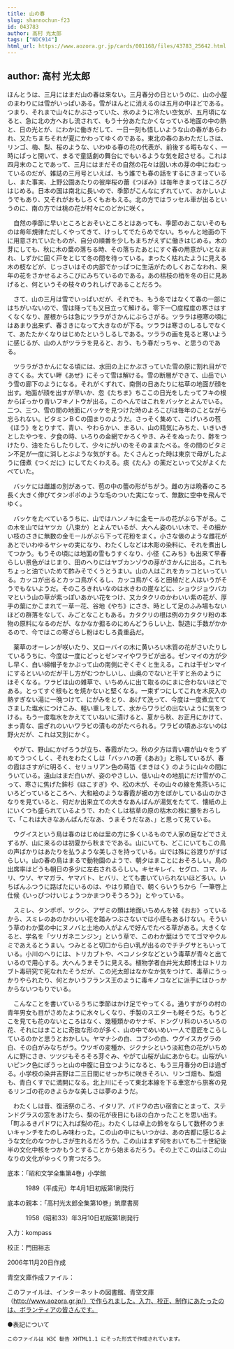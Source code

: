 ```yaml
---
title: 山の春
slug: shannochun-f23
id: 043783
author: 高村 光太郎
tags: ["NDC914"]
html_url: https://www.aozora.gr.jp/cards/001168/files/43783_25642.html
---
```


## author: 高村 光太郎

ほんとうは、三月にはまだ山の春は来ない。三月春分の日というのに、山の小屋のまわりには雪がいっぱいある。雪がほんとに消えるのは五月の中ほどである。つまり、それまで山々にかぶさっていた、氷のように冷たい空気が、五月頃になると、急に北の方へおし流されて、もう十分あたたかくなっている地面の中の熱と、日の光とが、にわかに働きだして、一日一刻も惜しいような山の春があらわれ、又たちまちそれが夏にかわってゆくのである。東北の春のあわただしさは、リンゴ、梅、梨、桜のような、いわゆる春の花の代表が、前後する暇もなく、一時にぱっと開いて、まるで童話劇の舞台にでもいるような気を起させる。これは四月末のことであって、三月にはまだその自然の花々は固い木の芽の中にねむっているのだが、雑誌の三月号といえば、もう誰でも春の話をするにきまっているし、また事実、上野公園あたりの彼岸桜の蕾《つぼみ》は毎年きまってほころびはじめる。日本の国は南北に長いので、季節がこんなにずれていて、おかしいようでもあり、又それがおもしろくもおもえる。北の方ではラッセル車が出るというのに、南の方では桃の花が村々にのどかに咲く。

　自然の季節に早いところとおそいところとはあっても、季節のおこないそのものは毎年規律ただしくやってきて、けっしてでたらめでない。ちゃんと地面の下に用意されていたものが、自分の順番を少しもまちがえずに働きはじめる。木の芽にしても、秋に木の葉の落ちる時、その落ちたあとにすぐ春の用意がいとなまれ、しずかに固く戸をとじて冬の間を待っている。まったく枯れたように見える木の枝などが、じっさいはその内部でかっぱつに生活がたのしくおこなわれ、来年の花をさかせるよろこびにみちているのである。あの枯枝の梢を冬の日に見あげると、何というその枝々のうれしげであることだろう。

　さて、山の三月は雪でいっぱいだが、それでも、もう冬ではなくて春の一部にはちがいないので、雪は降っても又目立って解ける。零下一〇度程度の寒さはすくなくなり、屋根からは急にツララがさかんにぶらさがる。ツララは極寒の頃にはあまり出来ず、春さきになって大きなのが下る。ツララは寒さのしるしでなくて、あたたかくなりはじめたというしるしである。ツララの画を見ると寒いように感じるが、山の人がツララを見ると、おう、もう春だっちゃ、と思うのである。

　ツララがさかんになる頃には、水田の上にかぶさっていた雪の原に割れ目ができてくる。大てい畔《あぜ》にそって雪は解ける。雪の断層ができて、山岳でいう雪の廊下のようになる。それがくずれて、南側の日あたりに枯草の地面が顔を出す。地面が顔を出すが早いか、忽《たちま》ちここの日光をしたってフキの根からぽっかり青いフキノトウが出る。このへんではこれをバッケとよんでいる。二つ、三つ、雪の間の地面にバッケを見つけた時のよろこびは毎年のことながら忘られない。ビタミンＢＣの固まりのようだ。さっそく集めて、こげいろの苞《ほう》をとりすて、青い、やわらかい、まるい、山の精気にみちた、いきいきとしたやつを、夕食の時、いろりの金網でかろくやき、みそをぬったり、酢をつけたり、油をたらしたりして、少々にがいのをそのままたべる。冬の間のビタミン不足が一度に消しとぶような気がする。たくさんとった時は東京で母がしたように佃煮《つくだに》にしてたくわえる。痰《たん》の薬だといって父がよくたべていた。

　バッケには雌雄の別があって、苞の中の蕾の形がちがう。雌の方は晩春のころ長く大きく伸びてタンポポのような毛のついた実になって、無数に空中を飛んでゆく。

　バッケをたべているうちに、山ではハンノキに金モールの花がぶら下がる。この木を山ではヤツカ（八束か）とよんでいるが、大へん姿のいい木で、その細かい枝のさきに無数の金モールがぶら下って花粉をまく。小さな俵のような雌花があとでいわゆるヤシャの実になり、わたくしなどは木彫の染料に、それを煮出してつかう。もうその頃には地面の雪もうすくなり、小径《こみち》も出来て早春らしい景色がはじまり、田のへりにはヤブカンゾウの芽がさかんに出る。これもちょっと油でいためて酢みそでくうとうまい。山の人はこれをカッコといっている。カッコが出るとカッコ鳥がくるし、カッコ鳥がくると田植だと人はいうがそうでもないようだ。そのころきれいなのは水きわの崖などに、ショウジョウバカマという山の草が紫っぽいあかい花をつけ、又カタクリのかわいい紫の花が、厚手の葉にかこまれて一草一花、谷地《やち》にさき、時として足のふみ場もないほどの群落をなして、みごとなこともある。カタクリの根は例のカタクリ粉の本物の原料になるのだが、なかなか掘るのにめんどうらしい上、製造に手数がかかるので、今ではこの寒ざらし粉はむしろ貴重品だ。

　薬草のオーレンが咲いたり、又ローバイの木に黄いろい木質の花がさいたりしているうちに、今度は一度にどっとゼンマイやワラビが出る。ゼンマイの方が少し早く、白い綿帽子をかぶって山の南側にぞくぞくと生える。これは干ゼンマイにするといいのだが干し方がむつかしいし、山奥のでないと干すと糸のようにほそくなる。ワラビは山の雑草で、いちめんに出て取るのにまに合わないほどである。とってすぐ根もとを焼かないと堅くなる。一束ずつにしてこれを木灰入の熱すぎない湯に一晩つけて、にがみをとり、あげて洗って、今度は一度煮立ててさました塩水につけこみ、軽い重しをして、水からワラビの出ないように気をつける。もう一度塩水をかえてていねいに漬けると、夏から秋、お正月にかけて、まっ青な、歯ぎれのいいワラビの漬ものがたべられる。ワラビの頃あぶないのは野火だが、これは又別にかく。

　やがて、野山にかげろうが立ち、春霞がたつ。秋の夕方は青い霧が山々をうずめてうつくしく、それをわたくしは「バッハの蒼《あお》」と称しているが、春の霞はさすがに明るく、セリュリアン色の蒔箔《まきはく》のように山々の間にういている。遠山はまだ白いが、姿のやさしい、低い山々の地肌にだけ雪がのこって、寒さに焦げた鉾杉《ほこすぎ》や、松の木が、その山々の線を焦茶いろにいろどっているところへ、大和絵のような春霞が裾の方をぼかしている山のかさなりを見ていると、何だか出来立ての大きなあんぱんが湯気をたてて、懐紙の上にいくつも盛られているようで、わたくしは枯草の原の枯木の株に腰をおろして、「これは大きなあんぱんだなあ、うまそうだなあ、」と思って見ている。

　ウグイスという鳥は春のはじめは里の方に多くいるもので人家の庭などでさえずるが、山に来るのは初夏から秋までである。山にいても、どこにいてもこの鳥の声ばかりはあたりを払うような美しさを持っている。山では殊に谷渡りがすばらしい。山の春の鳥はまるで動物園のようで、朝夕はまことにおそろしい。鳥の出席率はどうも朝日の多少に左右されるらしい。キセキレイ、セグロ、コマ、ルリ、ウソ、ヤマガラ、ヤマバト、ヒバリ、とても書いていられないほど多い。いちばんふつうに路ばたにいるのは、やはり頬白で、朝くらいうちから「一筆啓上仕候《いっぴつけいじょうつかまつりそうろう》」とやっている。

　スミレ、タンポポ、ツクシ、アザミの類は地面いちめんを被《おお》っているから、スミレのあのかわいい花を踏みつぶさないでは小径もあるけない。そういう草のわか葉の中にヌノバと土地の人がよんで好んでたべる草がある。大きくなると、学名を「ツリガネニンジン」という草で、このわか葉はうでてゴマやクルミであえるとうまい。つみとると切口から白い乳が出るのでチチグサともいっている。小川のへりには、トリカブトや、ベコノシタなどという毒草が青々と出ているので用心する。大へんうまそうに見える。植物学者白井光太郎博士はトリカブト毒研究で死なれたそうだが、この光太郎はなかなか気をつけて、毒草にうっかりやられたり、何とかいうフランス王のように毒キノコなどに派手にはひっかからないつもりでいる。

　こんなことを書いているうちに季節はかけ足でやってくる。通りすがりの村の青年男女も目がさめたように水々しくなり、手製のスエターも軽そうだ。もうどこを見ても花のないところはなく、幾種類かのヤナギ、ドングリ科のいろいろの花、それにはまことに奇抜な形のが多く、山の中でめいめい一人で意匠をこらしているのかと思うとおかしい。ヤマナシの白、コブシの白、ウグイスカグラの白、その白がみなちがう。ウツギの変種か、ジクナシという淡紅色の花がいちめんに野にさき、ツツジもそろそろ芽ぐみ、やがて山桜が山にあからむ。山桜がいいピンク色にぽうっと山の中腹に目立つようになると、もう三月春分の日は過ぎる。小学校の染井吉野は二三日間にせっかちに咲きそろい、リンゴ畑も、梨畑も、青白くすでに満開になる。北上川にそって東北本線を下る車窓から旅客の見るリンゴの花のきよらかな美しさは夢のようだ。

　わたくしは昔、復活祭のころ、イタリア、パドワの古い宿舎にとまって、ステンドグラスの窓をあけたら、梨の花が夜目にもほの白かったことを思い出す。「町ふるきパドワに入れば梨の花」。わたくしは卓上の鈴をならして数杯のうまいキャンチをたのしみ味わった。この山の中にもいつかは、あの古都に感じるような文化のなつかしさが生れるだろうか。この山はまず何をおいても二十世紀後半の文化中核をつかもうとすることから始まるだろう。その上でこの山はこの山なりの文化がゆっくり育つだろう。













底本：「昭和文学全集第4巻」小学館


　　　1989（平成元）年4月1日初版第1刷発行

底本の親本：「高村光太郎全集第10巻」筑摩書房

　　　1958（昭和33）年3月10日初版第1刷発行

入力：kompass

校正：門田裕志

2006年11月20日作成

青空文庫作成ファイル：

このファイルは、インターネットの図書館、青空文庫（http://www.aozora.gr.jp/）で作られました。入力、校正、制作にあたったのは、ボランティアの皆さんです。











●表記について


	このファイルは W3C 勧告 XHTML1.1 にそった形式で作成されています。